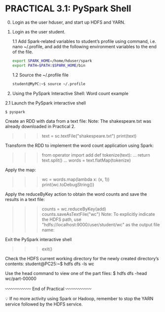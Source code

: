 # PRACTICAL 3.1: PySpark Shell

0. Login as the user hduser, and start up HDFS and YARN. 

1. Login as the user student.

   1.1 Add Spark-related variables to student’s profile using command, i.e. nano ~/.profile, and add the following environment variables to the end of the file.
   ~~~bash
   export SPARK_HOME=/home/hduser/spark
   export PATH=$PATH:$SPARK_HOME/bin
   ~~~

   1.2 Source the ~/.profile file
   ~~~bash
   student@MyPC:~$ source ~/.profile
   ~~~
   
2. Using the PySpark Interactive Shell: Word count example

  2.1 Launch the PySpark interactive shell
   ~~~bash
   $ pyspark
   ~~~




Create an RDD with data from a text file: 
Note: The shakespeare.txt was already downloaded in Practical 2. 
>>> text = sc.textFile("shakespeare.txt")
>>> print(text)



Transform the RDD to implement the word count application using Spark: 
>>> from operator import add
>>> def tokenize(text):
...     return text.split()
...
>>> words = text.flatMap(tokenize)

Apply the map:
>>> wc = words.map(lambda x: (x, 1))
>>> print(wc.toDebugString())



Apply the reduceByKey action to obtain the word counts and save the results in a text file: 
>>> counts = wc.reduceByKey(add)
   >>> counts.saveAsTextFile("wc")
Note:	To explicitly indicate the HDFS path, use "hdfs://localhost:9000/user/student/wc" as the output file name:


Exit the PySpark interactive shell
>>> exit()

Check the HDFS current working directory for the newly created directory’s contents:
student@PC25:~$ hdfs dfs -ls wc


Use the head command to view one of the part files: 
$ hdfs dfs -head wc/part-00000




〰〰〰〰〰〰 End of Practical 〰〰〰〰〰〰

💡 If no more activity using Spark or Hadoop, remember to stop the YARN service followed by the HDFS service.


